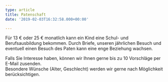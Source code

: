 ```yaml
---
type: article
title: Patenschaft
date: '2019-02-03T16:32:58.000+00:00'

---
```

Für 13 € oder 25 € monatlich kann ein Kind eine Schul- und Berufsausbildung bekommen. Durch Briefe, unseren jährlichen Besuch und eventuell einen Besuch des Paten kann eine enge Beziehung wachsen.  
  
Falls Sie Interesse haben, können wir Ihnen gerne bis zu 10 Vorschläge per E-Mail zusenden.  
Besondere Wünsche (Alter, Geschlecht) werden wir gerne nach Möglichkeit berücksichtigen.